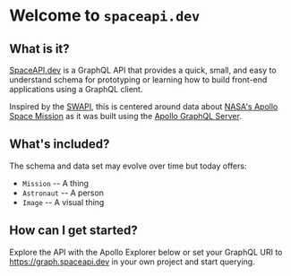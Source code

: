 # Welcome to `spaceapi.dev`

## What is it?

[SpaceAPI.dev](https://graph.spaceapi.dev) is a GraphQL API that provides a quick, small, and easy to understand schema for prototyping or learning how to build front-end applications using a GraphQL client.

Inspired by the [SWAPI](https://swapi.dev), this is centered around data about [NASA's Apollo Space Mission](https://www.nasa.gov/mission_pages/apollo/missions/) as it was built using the [Apollo GraphQL Server](https://www.apollographql.com/docs/apollo-server/).

## What's included?

The schema and data set may evolve over time but today offers:

- `Mission` -- A thing
- `Astronaut` -- A person
- `Image` -- A visual thing

## How can I get started?

Explore the API with the Apollo Explorer below or set your GraphQL URI to https://graph.spaceapi.dev in your own project and start querying.
